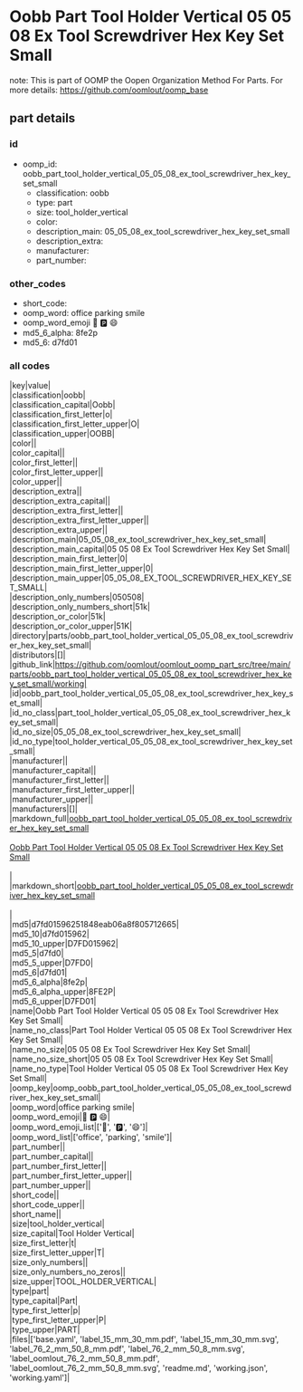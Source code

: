 # Oobb Part Tool Holder Vertical 05 05 08 Ex Tool Screwdriver Hex Key Set Small  

note: This is part of OOMP the Oopen Organization Method For Parts. For more details: https://github.com/oomlout/oomp_base

##  part details





### id
* oomp_id: oobb_part_tool_holder_vertical_05_05_08_ex_tool_screwdriver_hex_key_set_small
  * classification: oobb
  * type: part
  * size: tool_holder_vertical
  * color: 
  * description_main: 05_05_08_ex_tool_screwdriver_hex_key_set_small
  * description_extra: 
  * manufacturer: 
  * part_number: 

### other_codes
* short_code: 
* oomp_word: office parking smile
* oomp_word_emoji :office: :parking: :smile:
* md5_6_alpha: 8fe2p
* md5_6: d7fd01

### all codes 
|key|value|  
|classification|oobb|  
|classification_capital|Oobb|  
|classification_first_letter|o|  
|classification_first_letter_upper|O|  
|classification_upper|OOBB|  
|color||  
|color_capital||  
|color_first_letter||  
|color_first_letter_upper||  
|color_upper||  
|description_extra||  
|description_extra_capital||  
|description_extra_first_letter||  
|description_extra_first_letter_upper||  
|description_extra_upper||  
|description_main|05_05_08_ex_tool_screwdriver_hex_key_set_small|  
|description_main_capital|05 05 08 Ex Tool Screwdriver Hex Key Set Small|  
|description_main_first_letter|0|  
|description_main_first_letter_upper|0|  
|description_main_upper|05_05_08_EX_TOOL_SCREWDRIVER_HEX_KEY_SET_SMALL|  
|description_only_numbers|050508|  
|description_only_numbers_short|51k|  
|description_or_color|51k|  
|description_or_color_upper|51K|  
|directory|parts/oobb_part_tool_holder_vertical_05_05_08_ex_tool_screwdriver_hex_key_set_small|  
|distributors|[]|  
|github_link|https://github.com/oomlout/oomlout_oomp_part_src/tree/main/parts/oobb_part_tool_holder_vertical_05_05_08_ex_tool_screwdriver_hex_key_set_small/working|  
|id|oobb_part_tool_holder_vertical_05_05_08_ex_tool_screwdriver_hex_key_set_small|  
|id_no_class|part_tool_holder_vertical_05_05_08_ex_tool_screwdriver_hex_key_set_small|  
|id_no_size|05_05_08_ex_tool_screwdriver_hex_key_set_small|  
|id_no_type|tool_holder_vertical_05_05_08_ex_tool_screwdriver_hex_key_set_small|  
|manufacturer||  
|manufacturer_capital||  
|manufacturer_first_letter||  
|manufacturer_first_letter_upper||  
|manufacturer_upper||  
|manufacturers|[]|  
|markdown_full|[oobb_part_tool_holder_vertical_05_05_08_ex_tool_screwdriver_hex_key_set_small](https://github.com/oomlout/oomlout_oomp_part_src/tree/main/parts/oobb_part_tool_holder_vertical_05_05_08_ex_tool_screwdriver_hex_key_set_small/working)<br>[](https://github.com/oomlout/oomlout_oomp_part_src/tree/main/parts/oobb_part_tool_holder_vertical_05_05_08_ex_tool_screwdriver_hex_key_set_small/working)<br>[Oobb Part Tool Holder Vertical 05 05 08 Ex Tool Screwdriver Hex Key Set Small](https://github.com/oomlout/oomlout_oomp_part_src/tree/main/parts/oobb_part_tool_holder_vertical_05_05_08_ex_tool_screwdriver_hex_key_set_small/working)<br><br>|  
|markdown_short|[oobb_part_tool_holder_vertical_05_05_08_ex_tool_screwdriver_hex_key_set_small](https://github.com/oomlout/oomlout_oomp_part_src/tree/main/parts/oobb_part_tool_holder_vertical_05_05_08_ex_tool_screwdriver_hex_key_set_small/working)<br><br>|  
|md5|d7fd01596251848eab06a8f805712665|  
|md5_10|d7fd015962|  
|md5_10_upper|D7FD015962|  
|md5_5|d7fd0|  
|md5_5_upper|D7FD0|  
|md5_6|d7fd01|  
|md5_6_alpha|8fe2p|  
|md5_6_alpha_upper|8FE2P|  
|md5_6_upper|D7FD01|  
|name|Oobb Part Tool Holder Vertical 05 05 08 Ex Tool Screwdriver Hex Key Set Small|  
|name_no_class|Part Tool Holder Vertical 05 05 08 Ex Tool Screwdriver Hex Key Set Small|  
|name_no_size|05 05 08 Ex Tool Screwdriver Hex Key Set Small|  
|name_no_size_short|05 05 08 Ex Tool Screwdriver Hex Key Set Small|  
|name_no_type|Tool Holder Vertical 05 05 08 Ex Tool Screwdriver Hex Key Set Small|  
|oomp_key|oomp_oobb_part_tool_holder_vertical_05_05_08_ex_tool_screwdriver_hex_key_set_small|  
|oomp_word|office parking smile|  
|oomp_word_emoji|:office: :parking: :smile:|  
|oomp_word_emoji_list|[':office:', ':parking:', ':smile:']|  
|oomp_word_list|['office', 'parking', 'smile']|  
|part_number||  
|part_number_capital||  
|part_number_first_letter||  
|part_number_first_letter_upper||  
|part_number_upper||  
|short_code||  
|short_code_upper||  
|short_name||  
|size|tool_holder_vertical|  
|size_capital|Tool Holder Vertical|  
|size_first_letter|t|  
|size_first_letter_upper|T|  
|size_only_numbers||  
|size_only_numbers_no_zeros||  
|size_upper|TOOL_HOLDER_VERTICAL|  
|type|part|  
|type_capital|Part|  
|type_first_letter|p|  
|type_first_letter_upper|P|  
|type_upper|PART|  
|files|['base.yaml', 'label_15_mm_30_mm.pdf', 'label_15_mm_30_mm.svg', 'label_76_2_mm_50_8_mm.pdf', 'label_76_2_mm_50_8_mm.svg', 'label_oomlout_76_2_mm_50_8_mm.pdf', 'label_oomlout_76_2_mm_50_8_mm.svg', 'readme.md', 'working.json', 'working.yaml']|  
